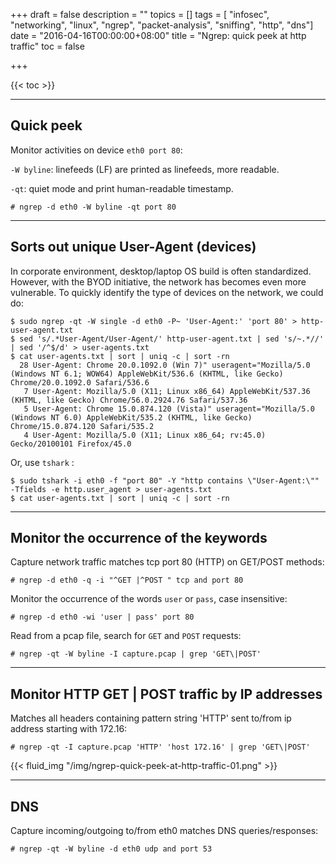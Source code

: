 +++
draft = false
description = ""
topics = []
tags = [ "infosec", "networking", "linux", "ngrep", "packet-analysis", "sniffing", "http", "dns"]
date = "2016-04-16T00:00:00+08:00"
title = "Ngrep: quick peek at http traffic"
toc = false

+++

{{< toc >}}

---
## Quick peek

Monitor activities on device `eth0 port 80`:

`-W byline`: linefeeds (LF) are printed as linefeeds, more readable.

`-qt`: quiet mode and print human-readable timestamp.

```
# ngrep -d eth0 -W byline -qt port 80
```


---
## Sorts out unique User-Agent (devices)

In corporate environment, desktop/laptop OS build is often standardized. However, with the BYOD initiative, the network has becomes even more vulnerable. To quickly identify the type of devices on the network, we could do:

```
$ sudo ngrep -qt -W single -d eth0 -P~ 'User-Agent:' 'port 80' > http-user-agent.txt
$ sed 's/.*User-Agent/User-Agent/' http-user-agent.txt | sed 's/~.*//' | sed '/^$/d' > user-agents.txt
$ cat user-agents.txt | sort | uniq -c | sort -rn
  28 User-Agent: Chrome 20.0.1092.0 (Win 7)" useragent="Mozilla/5.0 (Windows NT 6.1; WOW64) AppleWebKit/536.6 (KHTML, like Gecko) Chrome/20.0.1092.0 Safari/536.6
   7 User-Agent: Mozilla/5.0 (X11; Linux x86_64) AppleWebKit/537.36 (KHTML, like Gecko) Chrome/56.0.2924.76 Safari/537.36
   5 User-Agent: Chrome 15.0.874.120 (Vista)" useragent="Mozilla/5.0 (Windows NT 6.0) AppleWebKit/535.2 (KHTML, like Gecko) Chrome/15.0.874.120 Safari/535.2
   4 User-Agent: Mozilla/5.0 (X11; Linux x86_64; rv:45.0) Gecko/20100101 Firefox/45.0
```

Or, use `tshark` :

```
$ sudo tshark -i eth0 -f "port 80" -Y "http contains \"User-Agent:\"" -Tfields -e http.user_agent > user-agents.txt
$ cat user-agents.txt | sort | uniq -c | sort -rn
```


---
## Monitor the occurrence of the keywords

Capture network traffic matches tcp port 80 (HTTP) on GET/POST methods:

```
# ngrep -d eth0 -q -i "^GET |^POST " tcp and port 80
```

Monitor the occurrence of the words `user` or `pass`, case insensitive:

```
# ngrep -d eth0 -wi 'user | pass' port 80
```

Read from a pcap file, search for `GET` and `POST` requests:

```
# ngrep -qt -W byline -I capture.pcap | grep 'GET\|POST'
```


---
## Monitor HTTP GET | POST traffic by IP addresses

Matches all headers containing pattern string 'HTTP' sent to/from ip address starting with 172.16:

```
# ngrep -qt -I capture.pcap 'HTTP' 'host 172.16' | grep 'GET\|POST'
```

{{< fluid_img "/img/ngrep-quick-peek-at-http-traffic-01.png" >}}


---
## DNS

Capture incoming/outgoing to/from eth0 matches DNS queries/responses:

```
# ngrep -qt -W byline -d eth0 udp and port 53
```
